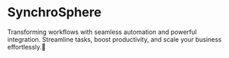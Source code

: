# SynchroSphere
Transforming workflows with seamless automation and powerful integration. Streamline tasks, boost productivity, and scale your business effortlessly.🚀
